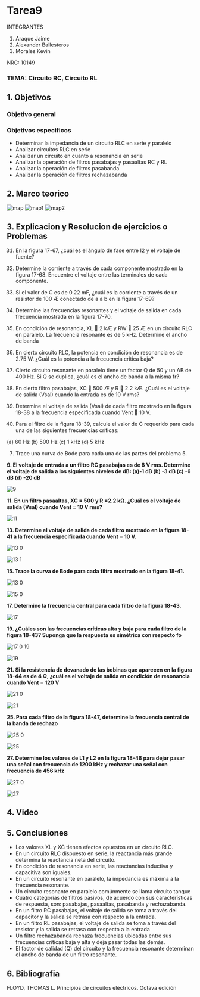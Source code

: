 # Tarea9
INTEGRANTES

1. Araque Jaime
2. Alexander Ballesteros
3. Morales Kevin

NRC: 10149
### TEMA: Circuito RC, Circuito RL
## 1. Objetivos
### Objetivo general
### Objetivos especificos
* Determinar la impedancia de un circuito RLC en serie y paralelo
* Analizar circuitos RLC en serie 
* Analizar un circuito en cuanto a resonancia en serie
* Analizar la operación de filtros pasabajas y pasaaltas RC y RL
* Analizar la operación de filtros pasabanda
* Analizar la operación de filtros rechazabanda
## 2. Marco teorico

![map](https://user-images.githubusercontent.com/93224166/153532108-996be566-3b4c-4121-9ecf-2bcd28fe5758.png)
![map1](https://user-images.githubusercontent.com/93224166/153532115-827e42a3-e6d5-4b66-a11a-67964bf2046c.png)
![map2](https://user-images.githubusercontent.com/93224166/153532116-93a9797c-36ae-4313-af2a-dbf86aa4209f.png)



## 3. Explicacion y Resolucion de ejercicios o Problemas


31. En la figura 17-67, ¿cuál es el ángulo de fase entre I2 y el voltaje de fuente?


33. Determine la corriente a través de cada componente mostrado en la figura 17-68. Encuentre el voltaje
entre las terminales de cada componente.


35. Si el valor de C es de 0.22 mF, ¿cuál es la corriente a través de un resistor de 100 Æ conectado de a a b
en la figura 17-69?


37. Determine las frecuencias resonantes y el voltaje de salida en cada frecuencia mostrada en la figura 17-70.


39. En condición de resonancia, XL  2 kÆ y RW  25 Æ en un circuito RLC en paralelo. La frecuencia resonante
es de 5 kHz. Determine el ancho de banda


41. En cierto circuito RLC, la potencia en condición de resonancia es de 2.75 W. ¿Cuál es la potencia a la
frecuencia crítica baja?


43. Cierto circuito resonante en paralelo tiene un factor Q de 50 y un AB de 400 Hz. Si Q se duplica, ¿cuál
es el ancho de banda a la misma fr?


1. En cierto filtro pasabajas, XC  500 Æ y R  2.2 kÆ. ¿Cuál es el voltaje de salida (Vsal) cuando la entrada
es de 10 V rms?


3. Determine el voltaje de salida (Vsal) de cada filtro mostrado en la figura 18-38 a la frecuencia especificada
cuando Vent  10 V.


5. Para el filtro de la figura 18-39, calcule el valor de C requerido para cada una de las siguientes frecuencias
críticas:

(a) 60 Hz (b) 500 Hz (c) 1 kHz (d) 5 kHz


7. Trace una curva de Bode para cada una de las partes del problema 5.


**9. El voltaje de entrada a un filtro RC pasabajas es de 8 V rms. Determine el voltaje de salida a los siguientes niveles de dB: (a)-1 dB (b) -3 dB  (c) -6 dB (d) -20 dB**

![9](https://user-images.githubusercontent.com/93224166/155634541-0088a967-3974-4f10-92cb-0e6b67c2cf8d.png)

**11. En un filtro pasaaltas, XC = 500 y R =2.2 kΩ. ¿Cuál es el voltaje de salida (Vsal) cuando Vent = 10 V rms?**

![11](https://user-images.githubusercontent.com/93224166/155634543-b37cb1bb-0868-44b1-9416-bb265fe1e881.png)

**13. Determine el voltaje de salida de cada filtro mostrado en la figura 18-41 a la frecuencia especificada cuando Vent = 10 V.**

![13 0](https://user-images.githubusercontent.com/93224166/155634545-fcda68f2-eac9-4b76-a364-ee520522a782.png)

![13 1](https://user-images.githubusercontent.com/93224166/155634546-3c414b13-d20e-4c5b-ad63-23b16e688717.png)

**15. Trace la curva de Bode para cada filtro mostrado en la figura 18-41.**

![13 0](https://user-images.githubusercontent.com/93224166/155634545-fcda68f2-eac9-4b76-a364-ee520522a782.png)

![15 0](https://user-images.githubusercontent.com/93224166/155634547-9b641f5f-c51f-493b-8657-7f842b4d692a.png)

**17. Determine la frecuencia central para cada filtro de la figura 18-43.**



![17](https://user-images.githubusercontent.com/93224166/155634551-aaa24eab-562c-4f1c-8bf0-efde533cda5f.png)

**19. ¿Cuáles son las frecuencias críticas alta y baja para cada filtro de la figura 18-43? Suponga que la respuesta es simétrica con respecto fo**

![17 0 19](https://user-images.githubusercontent.com/93224166/155634550-211ffa94-e554-48c9-b1a0-e830d9de18c0.png)

![19](https://user-images.githubusercontent.com/93224166/155634552-74e43b71-6e08-45df-814d-da246bda66c3.png)

**21. Si la resistencia de devanado de las bobinas que aparecen en la figura 18-44 es de 4 Ω, ¿cuál es el voltaje de salida en condición de resonancia cuando Vent = 120 V**

![21 0](https://user-images.githubusercontent.com/93224166/155634554-e36bfbe1-f154-4726-8ae0-a77cb84dcd7d.png)

![21](https://user-images.githubusercontent.com/93224166/155634555-047d5f3e-9fd4-49bd-a0eb-8869bc34f3dd.png)

**25. Para cada filtro de la figura 18-47, determine la frecuencia central de la banda de rechazo**

![25 0](https://user-images.githubusercontent.com/93224166/155634556-1312a42c-281b-49af-bd3d-22667f356387.png)

![25](https://user-images.githubusercontent.com/93224166/155634558-f6fcc174-8192-4540-a58d-caadb97f27fe.png)

**27. Determine los valores de L1 y L2 en la figura 18-48 para dejar pasar una señal con frecuencia de 1200 kHz y rechazar una señal con frecuencia de 456 kHz**

![27 0](https://user-images.githubusercontent.com/93224166/155634560-c4c97eb4-7d66-4975-90b5-930e874af9c3.png)

![27](https://user-images.githubusercontent.com/93224166/155634562-fff83f51-c061-4519-842d-0935459b0116.png)

## 4. Video 
## 5. Conclusiones

*  Los valores XL y XC tienen efectos opuestos en un circuito RLC.
* En un circuito RLC dispuesto en serie, la reactancia más grande determina la reactancia neta del circuito.
* En condición de resonancia en serie, las reactancias inductiva y capacitiva son iguales.
* En un circuito resonante en paralelo, la impedancia es máxima a la frecuencia resonante.
* Un circuito resonante en paralelo comúnmente se llama circuito tanque
*  Cuatro categorías de filtros pasivos, de acuerdo con sus características de respuesta, son: pasabajas, pasaaltas, pasabanda y rechazabanda.
* En un filtro RC pasabajas, el voltaje de salida se toma a través del capacitor y la salida se retrasa con respecto a la entrada.
* En un filtro RL pasabajas, el voltaje de salida se toma a través del resistor y la salida se retrasa con respecto a la entrada
* Un filtro rechazabanda rechaza frecuencias ubicadas entre sus frecuencias críticas baja y alta y deja pasar todas las demás.
* El factor de calidad (Q) del circuito y la frecuencia resonante determinan el ancho de banda de un filtro
resonante.

## 6. Bibliografia
FLOYD, THOMAS L.
Principios de circuitos eléctricos. Octava edición

